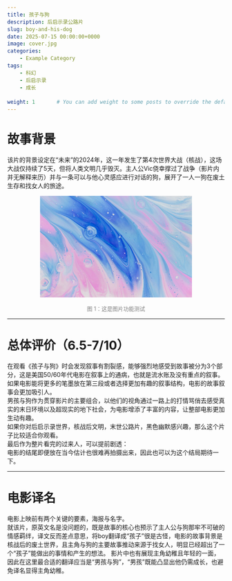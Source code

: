 ```yaml
---
title: 孩子与狗
description: 后启示录公路片
slug: boy-and-his-dog
date: 2025-07-15 00:00:00+0000
image: cover.jpg
categories:
    - Example Category
tags:
    - 科幻
    - 后启示录
    - 成长

weight: 1       # You can add weight to some posts to override the default sorting (date descending)
---
```


# **故事背景**  
该片的背景设定在“未来”的2024年，这一年发生了第4次世界大战（核战），这场大战仅持续了5天，但将人类文明几乎毁灭。主人公Vic侥幸撑过了战争（影片内并无解释来历）并与一条可以与他心灵感应进行对话的狗，展开了一人一狗在废土生存和找女人的旅途。  
<div style="text-align: center;">
  <img src="cover.jpg" alt="图片功能测试" style="max-width: 70%;">
  <p style="font-size: 0.9em; color: gray;">图 1：这是图片功能测试</p>
</div>

***
# **总体评价（6.5-7/10）**   
在观看《孩子与狗》时会发现叙事有割裂感，能够强烈地感受到故事被分为3个部分，这是美国50/60年代电影在叙事上的通病，也就是流水账及没有重点的叙事。如果电影能将更多的笔墨放在第三段或者选择更加有趣的叙事结构，电影的故事叙事会更加吸引人。   
男孩与狗作为贯穿影片的主要组合，以他们的视角通过一路上的打情骂俏去感受真实的末日环境以及超现实的地下社会，为电影增添了丰富的内容，让整部电影更加生动有趣。   
如果你对后启示录世界，核战后文明，末世公路片，黑色幽默感兴趣，那么这个片子比较适合你观看。   
最后作为整片看完的过来人，可以提前剧透：   
电影的结尾即便放在当今估计也很难再拍摄出来，因此也可以为这个结局期待一下。   
***
# **电影译名**   
电影上映前有两个关键的要素，海报与名字。  
就该片，原英文名是没问题的，既是故事的核心也预示了主人公与狗那牢不可破的情感羁绊，译文反而差点意思，将boy翻译成“孩子”很是古怪，电影的故事背景是核战后的废土世界，且主角与狗的主要故事推动来源于找女人，明显已经超出了一个“孩子”能做出的事情和产生的想法。   影片中也有展现主角幼稚且年轻的一面，因此在这里最合适的翻译应当是“男孩与狗”，“男孩”既能凸显出他仍需成长，也避免译名显得主角幼稚。  
